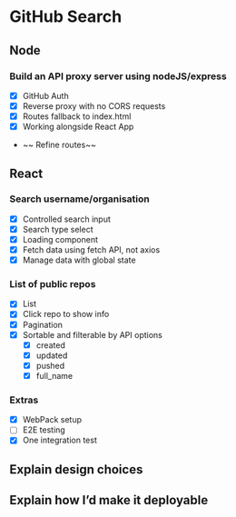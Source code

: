 # GitHub Search

## Node

### Build an API proxy server using nodeJS/express

- [X] GitHub Auth
- [X] Reverse proxy with no CORS requests
- [X] Routes fallback to index.html
- [X] Working alongside React App
- ~~ Refine routes~~

## React

### Search username/organisation

- [X] Controlled search input
- [X] Search type select
- [X] Loading component
- [X] Fetch data using fetch API, not axios
- [X] Manage data with global state

### List of public repos

- [X] List
- [X] Click repo to show info
- [X] Pagination
- [X] Sortable and filterable by API options
  - [X] created
  - [X] updated
  - [X] pushed
  - [X] full_name

### Extras

- [X] WebPack setup
- [ ] E2E testing
- [X] One integration test

## Explain design choices

## Explain how I’d make it deployable
